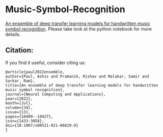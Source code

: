 # Music-Symbol-Recognition 
[An ensemble of deep transfer learning models for handwritten music symbol recognition](https://doi.org/10.1007/s00521-021-06629-9). Please take look at the python notebook for more details.

## Citation:
If you find it useful, consider citing us:

```
@article{paul2022ensemble,
author={Paul, Ashis and Pramanik, Rishav and Malakar, Samir and Sarkar, Ram},
title={An ensemble of deep transfer learning models for handwritten music symbol recognition},
journal={Neural Computing and Applications},
year={2022},
month={Jul},
volume={34},
issue={13},
pages={10409--10427},
issn={1433-3058},
doi={10.1007/s00521-021-06629-9}
}
```
